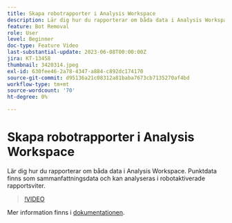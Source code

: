 ```yaml
---
title: Skapa robotrapporter i Analysis Workspace
description: Lär dig hur du rapporterar om båda data i Analysis Workspace. Punktdata finns som sammanfattningsdata och kan analyseras i robotaktiverade rapportsviter.
feature: Bot Removal
role: User
level: Beginner
doc-type: Feature Video
last-substantial-update: 2023-06-08T00:00:00Z
jira: KT-13458
thumbnail: 3420314.jpeg
exl-id: 630fee46-2a78-4347-a884-c892dc174170
source-git-commit: d95136a21c08312a81baba7673cb7135270af4bd
workflow-type: tm+mt
source-wordcount: '70'
ht-degree: 0%

---
```


# Skapa robotrapporter i Analysis Workspace

Lär dig hur du rapporterar om båda data i Analysis Workspace. Punktdata finns som sammanfattningsdata och kan analyseras i robotaktiverade rapportsviter.

>[!VIDEO](https://video.tv.adobe.com/v/3447641/?learn=on&captions=swe)

Mer information finns i [dokumentationen](https://experienceleague.adobe.com/docs/analytics/components/dimensions/bot-name.html?lang=sv-SE).
